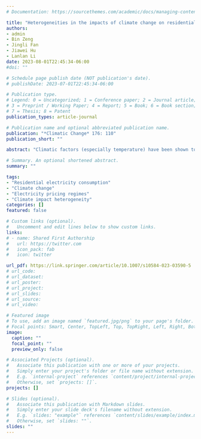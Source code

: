 ```yaml
---
# Documentation: https://sourcethemes.com/academic/docs/managing-content/

title: "Heterogeneities in the impacts of climate change on residential electricity consumption: Evidence from China"
authors: 
- admin
- Bin Zeng
- Jingli Fan
- Jiawei Hu
- Lanlan Li
date: 2023-08-01T22:45:34-06:00
#doi: ""

# Schedule page publish date (NOT publication's date).
# publishDate: 2023-07-01T22:45:34-06:00

# Publication type.
# Legend: 0 = Uncategorized; 1 = Conference paper; 2 = Journal article;
# 3 = Preprint / Working Paper; 4 = Report; 5 = Book; 6 = Book section;
# 7 = Thesis; 8 = Patent
publication_types: article-journal

# Publication name and optional abbreviated publication name.
publication: "*Climatic Change* 176: 110"
publication_short: ""

abstract: "Climatic factors (especially temperature) have been shown to affect residents’ electricity consumption behavior and the examination of climate change impacts on energy demand is of great significance for optimizing energy utilization and securing energy supply. However, existing studies have seldom explored heterogeneities in climatic impacts in the context of various electricity pricing regimes. In this paper, using monthly data in Anhui province in China, we examine the differences in residents’ electricity consumption responses to climate between urban and rural residents under different electricity pricing regimes, including tiered pricing for household electricity (TPHE) and time of use pricing (TOU). We also project future electricity demand separately for urban and rural residents with a suite of climate change scenarios. The results show that: (1) cooling degree day (CDD) has a significant positive effect on electricity demand, and rural residents are more sensitive to CDD than the urban counterparts (0.19% vs 0.08% increase in electricity consumption per 1 unit increase in CDD). We do not observe statistically significant effects of heating degree day (HDD) on electricity demand. (2) Households with already high electricity consumption levels tend to be less responding to climate, so are households who adopt the TOU pricing regime. (3) Substantial increases in electricity demand induced by climate change are expected in the future. With the pessimistic RCP8.5 scenario, our results suggest an increase of 35.5% and 77.1% in electricity demand for the urban and rural residents in 2080s relative to 2017, respectively."

# Summary. An optional shortened abstract.
summary: ""

tags:
- "Residential electricity consumption"
- "Climate change"
- "Electricity pricing regimes"
- "Climate impact heterogeneity"
categories: []
featured: false

# Custom links (optional).
#   Uncomment and edit lines below to show custom links.
links:
# - name: Shared First Authorship
#   url: https://twitter.com
#   icon_pack: fab
#   icon: twitter

url_pdf: https://link.springer.com/article/10.1007/s10584-023-03590-5
# url_code:
# url_dataset:
# url_poster:
# url_project:
# url_slides:
# url_source:
# url_video:

# Featured image
# To use, add an image named `featured.jpg/png` to your page's folder. 
# Focal points: Smart, Center, TopLeft, Top, TopRight, Left, Right, BottomLeft, Bottom, BottomRight.
image:
  caption: ""
  focal_point: ""
  preview_only: false

# Associated Projects (optional).
#   Associate this publication with one or more of your projects.
#   Simply enter your project's folder or file name without extension.
#   E.g. `internal-project` references `content/project/internal-project/index.md`.
#   Otherwise, set `projects: []`.
projects: []

# Slides (optional).
#   Associate this publication with Markdown slides.
#   Simply enter your slide deck's filename without extension.
#   E.g. `slides: "example"` references `content/slides/example/index.md`.
#   Otherwise, set `slides: ""`.
slides: ""
---
```

